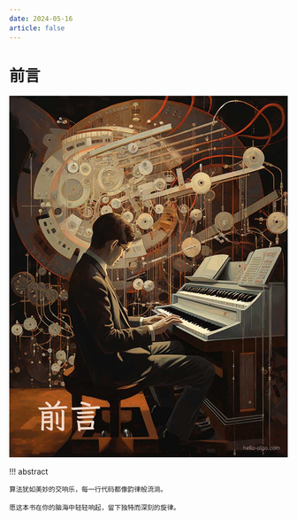```yaml
---
date: 2024-05-16
article: false
---
```




# 前言



![前言](./HelloAlgo.assets/chapter_preface.jpg)



!!! abstract

    算法犹如美妙的交响乐，每一行代码都像韵律般流淌。
    
    愿这本书在你的脑海中轻轻响起，留下独特而深刻的旋律。

